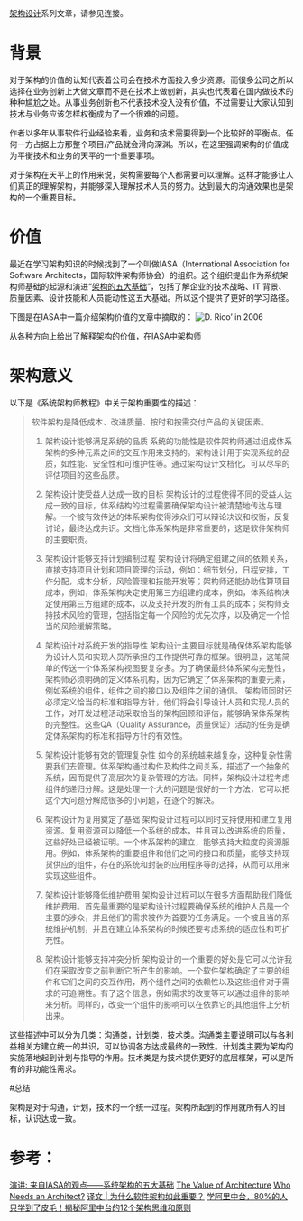 [架构设计](https://www.jianshu.com/p/6131562f93b7)系列文章，请参见连接。

# 背景

对于架构的价值的认知代表着公司会在技术方面投入多少资源。而很多公司之所以选择在业务创新上大做文章而不是在技术上做创新，其实也代表着在国内做技术的种种尴尬之处。从事业务创新也不代表技术投入没有价值，不过需要让大家认知到技术与业务应该怎样权衡成为了一个很难的问题。

作者以多年从事软件行业经验来看，业务和技术需要得到一个比较好的平衡点。任何一方占据上方那整个项目/产品就会滑向深渊。所以，在这里强调架构的价值成为平衡技术和业务的天平的一个重要事项。

对于架构在天平上的作用来说，架构需要每个人都需要可以理解。这样才能够让人们真正的理解架构，并能够深入理解技术人员的努力。达到最大的沟通效果也是架构的一个重要目标。

# 价值

最近在学习架构知识的时候找到了一个叫做IASA（International Association for Software Architects，国际软件架构师协会）的组织。这个组织提出作为系统架构师基础的起源和演进“[架构的五大基础](http://www.iasaglobal.org/Document.asp?MODE=VIEW&DocID=541)”，包括了解企业的技术战略、IT 背景、质量因素、设计技能和人员能动性这五大基础。所以这个提供了更好的学习路径。

下图是在IASA中一篇介绍架构价值的文章中摘取的：
![D. Rico’ in 2006](https://upload-images.jianshu.io/upload_images/2454595-5f3f88052414dbe5.png?imageMogr2/auto-orient/strip%7CimageView2/2/w/740)

从各种方向上给出了解释架构的价值，在IASA中架构师

# 架构意义

以下是《系统架构师教程》中关于架构重要性的描述：

> 软件架构是降低成本、改进质量、按时和按需交付产品的关键因素。
>
> 1. 架构设计能够满足系统的品质
系统的功能性是软件架构师通过组成体系架构的多种元素之间的交互作用来支持的。架构设计用于实现系统的品质，如性能、安全性和可维护性等。通过架构设计文档化，可以尽早的评估项目的这些品质。
>
> 2. 架构设计使受益人达成一致的目标
架构设计的过程使得不同的受益人达成一致的目标，体系结构的过程需要确保架构设计被清楚地传达与理解。一个被有效传达的体系架构使得涉众们可以辩论决议和权衡，反复讨论，最终达成共识。文档化体系架构是非常重要的，这是软件架构师的主要职责。
>
> 3. 架构设计能够支持计划编制过程
架构设计将确定组建之间的依赖关系，直接支持项目计划和项目管理的活动，例如：细节划分，日程安排，工作分配，成本分析，风险管理和技能开发等；架构师还能协助估算项目成本，例如，体系架构决定使用第三方组建的成本，例如，体系结构决定使用第三方组建的成本，以及支持开发的所有工具的成本；架构师支持技术风险的管理，包括指定每一个风险的优先次序，以及确定一个恰当的风险缓解策略。
>
> 4. 架构设计对系统开发的指导性
架构设计主要目标就是确保体系架构能够为设计人员和实现人员所承担的工作提供可靠的框架。很明显，这笔简单的传送一个体系架构视图要复杂多。为了确保最终体系架构完整性，架构师必须明确的定义体系机构，因为它确定了体系架构的重要元素，例如系统的组件，组件之间的接口以及组件之间的通信。
架构师同时还必须定义恰当的标准和指导方针，他们将会引导设计人员和实现人员的工作，对开发过程活动采取恰当的架构回顾和评估，能够确保体系架构的完整性。这些QA（Quality Assurance，质量保证）活动的任务是确定体系架构的标准和指导方针的有效性。
>
> 5. 架构设计能够有效的管理复杂性
如今的系统越来越复杂，这种复杂性需要我们去管理。体系架构通过构件及构件之间关系，描述了一个抽象的系统，因而提供了高层次的复杂管理的方法。同样，架构设计过程考虑组件的递归分解。这是处理一个大的问题是很好的一个方法，它可以把这个大问题分解成很多的小问题，在逐个的解决。
>
> 6. 架构设计为复用奠定了基础
架构设计过程可以同时支持使用和建立复用资源。复用资源可以降低一个系统的成本，并且可以改进系统的质量，这些好处已经被证明。一个体系架构的建立，能够支持大粒度的资源服用。例如，体系架构的重要组件和他们之间的接口和质量，能够支持现货供应的组件，存在的系统和封装的应用程序等的选择，从而可以用来实现这些组件。
>
> 7. 架构设计能够降低维护费用
架构设计过程可以在很多方面帮助我们降低维护费用。首先最重要的是架构设计过程要确保系统的维护人员是一个主要的涉众，并且他们的需求被作为首要的任务满足。一个被且当的系统维护机制，并且在建立体系架构的时候还要考虑系统的适应性和可扩充性。
>
> 8. 架构设计能够支持冲突分析
架构设计的一个重要的好处是它可以允许我们在采取改变之前判断它所产生的影响。一个软件架构确定了主要的组件和它们之间的交互作用，两个组件之间的依赖性以及这些组件对于需求的可追溯性。有了这个信息，例如需求的改变等可以通过组件的影响来分析。同样的，改变一个组件的影响可以在依靠它的其他组件上分析出来。

这些描述中可以分为几类：沟通类，计划类，技术类。沟通类主要说明可以与各利益相关方建立统一的共识，可以协调各方达成最终的一致性。计划类主要为架构的实施落地起到计划与指导的作用。技术类是为技术提供更好的底层框架，可以是所有的非功能性需求。

#总结

架构是对于沟通，计划，技术的一个统一过程。架构所起到的作用就所有人的目标，认识达成一致。

# 参考：
[演讲: 来自IASA的观点——系统架构的五大基础](https://www.infoq.cn/article/2012/08/iasa-wilt-five-pillars)
[The Value of Architecture](https://itabok.iasaglobal.org/itabok/the-value-of-architecture/)
[Who Needs an Architect?](https://martinfowler.com/ieeeSoftware/whoNeedsArchitect.pdf)
[译文 | 为什么软件架构如此重要？](https://www.cnblogs.com/liaoguifa/p/9941343.html)
[学阿里中台，80%的人只学到了皮毛！揭秘阿里中台的12个架构思维和原则](https://mp.weixin.qq.com/s/PsI-Nh6_7u4wRNxQ7sxoKg)
